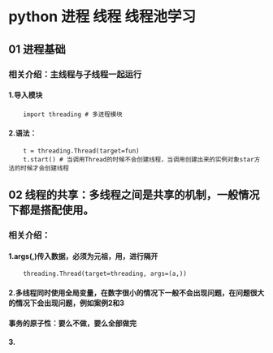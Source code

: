 # python 进程 线程 线程池学习
## 01 进程基础
### 相关介绍：主线程与子线程一起运行
#### 1.导入模块
        import threading # 多进程模块
#### 2.语法：
        t = threading.Thread(target=fun)
        t.start() # 当调用Thread的时候不会创建线程，当调用创建出来的实例对象star方法的时候才会创建线程
## 02 线程的共享：多线程之间是共享的机制，一般情况下都是搭配使用。
### 相关介绍：
#### 1.args(,)传入数据，必须为元祖，用，进行隔开
        threading.Thread(target=threading, args=(a,))
#### 2.多线程同时使用全局变量，在数字很小的情况下一般不会出现问题，在问题很大的情况下会出现问题，例如案例2和3
#### 事务的原子性：要么不做，要么全部做完
#### 3.
